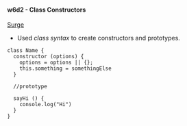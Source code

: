 #### w6d2 - Class Constructors

[Surge]()

* Used *class syntax* to create constructors and prototypes.
```
class Name {
  constructor (options) {
    options = options || {};
    this.something = somethingElse
  }

  //prototype

  sayHi () {
    console.log("Hi")
  }
}
```

